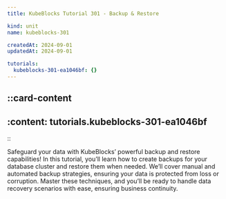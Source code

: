 ```yaml
---
title: KubeBlocks Tutorial 301 - Backup & Restore

kind: unit
name: kubeblocks-301

createdAt: 2024-09-01
updatedAt: 2024-09-01

tutorials:
  kubeblocks-301-ea1046bf: {}
---
```


::card-content
---
:content: tutorials.kubeblocks-301-ea1046bf
---
::

Safeguard your data with KubeBlocks’ powerful backup and restore capabilities! In this tutorial, you’ll learn how to create backups for your database cluster and restore them when needed. We’ll cover manual and automated backup strategies, ensuring your data is protected from loss or corruption. Master these techniques, and you’ll be ready to handle data recovery scenarios with ease, ensuring business continuity.